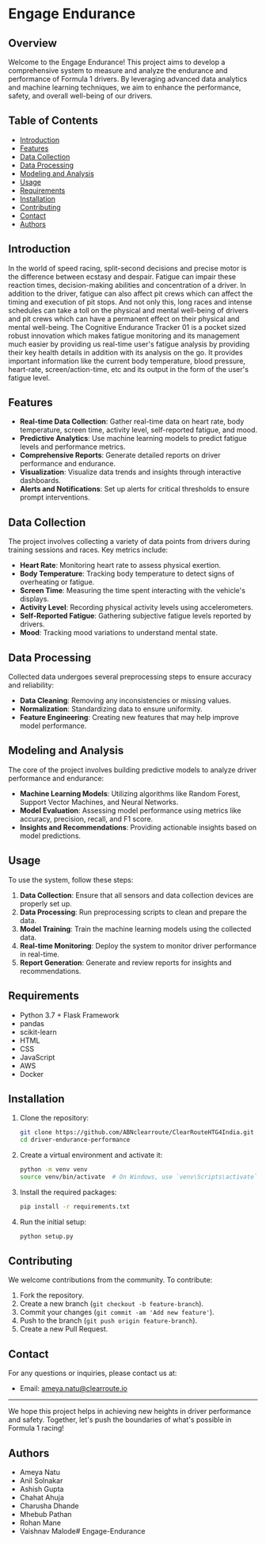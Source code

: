 # Engage Endurance
## Overview
Welcome to the Engage Endurance! This project aims to develop a comprehensive system to measure and analyze the endurance and performance of Formula 1 drivers. By leveraging advanced data analytics and machine learning techniques, we aim to enhance the performance, safety, and overall well-being of our drivers.
## Table of Contents
- [Introduction](#introduction)
- [Features](#features)
- [Data Collection](#data-collection)
- [Data Processing](#data-processing)
- [Modeling and Analysis](#modeling-and-analysis)
- [Usage](#usage)
- [Requirements](#requirements)
- [Installation](#installation)
- [Contributing](#contributing)
- [Contact](#contact)
- [Authors](#authors)
## Introduction
In the world of speed racing, split-second decisions and precise motor is the difference between ecstasy and despair. Fatigue can impair these reaction times, decision-making abilities and concentration of a driver. In addition to the driver, fatigue can also affect pit crews which can affect the timing and execution of pit stops. And not only this, long races and intense schedules can take a toll on the physical and mental well-being of drivers and pit crews which can have a permanent effect on their physical and mental well-being.
The Cognitive Endurance Tracker 01 is a pocket sized robust innovation which makes fatigue monitoring and its management much easier by providing us real-time user's fatigue analysis by providing their key health details in addition with its analysis on the go. It provides important information like the current body temperature, blood pressure, heart-rate, screen/action-time, etc and its output in the form of the user's fatigue level.
## Features
- **Real-time Data Collection**: Gather real-time data on heart rate, body temperature, screen time, activity level, self-reported fatigue, and mood.
- **Predictive Analytics**: Use machine learning models to predict fatigue levels and performance metrics.
- **Comprehensive Reports**: Generate detailed reports on driver performance and endurance.
- **Visualization**: Visualize data trends and insights through interactive dashboards.
- **Alerts and Notifications**: Set up alerts for critical thresholds to ensure prompt interventions.
## Data Collection
The project involves collecting a variety of data points from drivers during training sessions and races. Key metrics include:
- **Heart Rate**: Monitoring heart rate to assess physical exertion.
- **Body Temperature**: Tracking body temperature to detect signs of overheating or fatigue.
- **Screen Time**: Measuring the time spent interacting with the vehicle's displays.
- **Activity Level**: Recording physical activity levels using accelerometers.
- **Self-Reported Fatigue**: Gathering subjective fatigue levels reported by drivers.
- **Mood**: Tracking mood variations to understand mental state.
## Data Processing
Collected data undergoes several preprocessing steps to ensure accuracy and reliability:
- **Data Cleaning**: Removing any inconsistencies or missing values.
- **Normalization**: Standardizing data to ensure uniformity.
- **Feature Engineering**: Creating new features that may help improve model performance.
## Modeling and Analysis
The core of the project involves building predictive models to analyze driver performance and endurance:
- **Machine Learning Models**: Utilizing algorithms like Random Forest, Support Vector Machines, and Neural Networks.
- **Model Evaluation**: Assessing model performance using metrics like accuracy, precision, recall, and F1 score.
- **Insights and Recommendations**: Providing actionable insights based on model predictions.
## Usage
To use the system, follow these steps:
1. **Data Collection**: Ensure that all sensors and data collection devices are properly set up.
2. **Data Processing**: Run preprocessing scripts to clean and prepare the data.
3. **Model Training**: Train the machine learning models using the collected data.
4. **Real-time Monitoring**: Deploy the system to monitor driver performance in real-time.
5. **Report Generation**: Generate and review reports for insights and recommendations.
## Requirements
- Python 3.7 + Flask Framework
- pandas
- scikit-learn
- HTML
- CSS
- JavaScript
- AWS
- Docker
## Installation
1. Clone the repository:
   ```bash
   git clone https://github.com/ABNclearroute/ClearRouteHTG4India.git
   cd driver-endurance-performance
   ```
2. Create a virtual environment and activate it:
   ```bash
   python -m venv venv
   source venv/bin/activate  # On Windows, use `venv\Scripts\activate`
   ```
3. Install the required packages:
   ```bash
   pip install -r requirements.txt
   ```
4. Run the initial setup:
   ```bash
   python setup.py
   ```
## Contributing
We welcome contributions from the community. To contribute:
1. Fork the repository.
2. Create a new branch (`git checkout -b feature-branch`).
3. Commit your changes (`git commit -am 'Add new feature'`).
4. Push to the branch (`git push origin feature-branch`).
5. Create a new Pull Request.

## Contact
For any questions or inquiries, please contact us at:
- Email: ameya.natu@clearroute.io
---
We hope this project helps in achieving new heights in driver performance and safety. Together, let's push the boundaries of what's possible in Formula 1 racing!
## Authors
- Ameya Natu
- Anil Solnakar
- Ashish Gupta
- Chahat Ahuja
- Charusha Dhande
- Mhebub Pathan
- Rohan Mane
- Vaishnav Malode# Engage-Endurance
